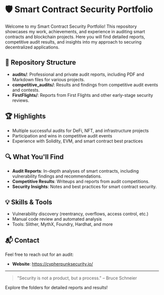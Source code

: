 # 🛡️ Smart Contract Security Portfolio

Welcome to my Smart Contract Security Portfolio! This repository showcases my work, achievements, and experience in auditing smart contracts and blockchain projects. Here you will find detailed reports, competitive audit results, and insights into my approach to securing decentralized applications.

## 📁 Repository Structure

- **audits/**: Professional and private audit reports, including PDF and Markdown files for various projects.
- **competitive_audits/**: Results and findings from competitive audit events and contests.
- **FirstFlights/**: Reports from First Flights and other early-stage security reviews.

## 🏆 Highlights

- Multiple successful audits for DeFi, NFT, and infrastructure projects
- Participation and wins in competitive audit events
- Experience with Solidity, EVM, and smart contract best practices

## 🔍 What You'll Find

- **Audit Reports**: In-depth analyses of smart contracts, including vulnerability findings and recommendations.
- **Competitive Results**: Writeups and reports from audit competitions.
- **Security Insights**: Notes and best practices for smart contract security.

## 💡 Skills & Tools

- Vulnerability discovery (reentrancy, overflows, access control, etc.)
- Manual code review and automated analysis
- Tools: Slither, MythX, Foundry, Hardhat, and more

## 📬 Contact

Feel free to reach out for an audit:

- **Website**: https://cypherpunksecurity.io/

---

> "Security is not a product, but a process." – Bruce Schneier

Explore the folders for detailed reports and results!
